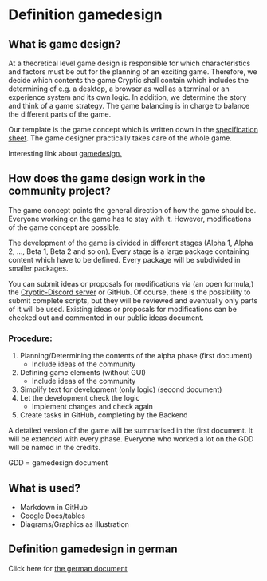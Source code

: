 # Definition gamedesign

## What is game design?
At a theoretical level game design is responsible for which characteristics and factors must be out for the planning of an exciting game. Therefore, we decide which contents the game Cryptic shall contain which includes the determining of e.g. a desktop, a browser as well as a terminal or an experience system and its own logic. In addition, we determine the story and think of a game strategy. The game balancing is in charge to balance the different parts of the game.

Our template is the game concept which is written down in the [specification sheet](https://docs.google.com/document/d/17ac_FxqzxQT7DbrJf-xyr8B_ySuvDZhagqP5w10oeyw/edit). The game designer practically takes care of the whole game.

Interesting link about [gamedesign.](https://entwickler.de/online/game-design-die-theorie-hinter-einem-spannenden-spiel-158631.html)

## How does the game design work in the community project?
The game concept points the general direction of how the game should be. Everyone working on the game has to stay with it. However, modifications of the game concept are possible.

The development of the game is divided in different stages (Alpha 1, Alpha 2, …, Beta 1, Beta 2 and so on). Every stage is a large package containing content which have to be defined. Every package will be subdivided in smaller packages.

You can submit ideas or proposals for modifications via (an open formula,) the [Cryptic-Discord server](https://discord.gg/VgyFbaK) or GitHub. Of course, there is the possibility to submit complete scripts, but they will be reviewed and eventually only parts of it will be used. Existing ideas or proposals for modifications can be checked out and commented in our public ideas document.

### Procedure:
1.  Planning/Determining the contents of the alpha phase (first document)
    - Include ideas of the community
2.	Defining game elements (without GUI)
    - Include ideas of the community
3.	Simplify text for development (only logic) (second document)
4.	Let the development check the logic
    - Implement changes and check again
5.	Create tasks in GitHub, completing by the Backend

A detailed version of the game will be summarised in the first document. It will be extended with every phase. Everyone who worked a lot on the GDD will be named in the credits.

GDD = gamedesign document

## What is used?
- Markdown in GitHub
- Google Docs/tables
- Diagrams/Graphics as illustration

## Definition gamedesign in german
Click here for [the german document](https://docs.google.com/document/d/1KvxZQLF5v3CdyeGlwGvgeCqbzI3up2nMIYR6degu6i8/edit#heading=h.7uzootjlhnze)
